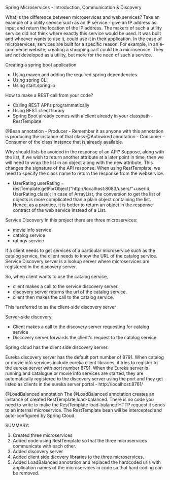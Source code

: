 Spring Microservices - Introduction, Communication & Discovery

What is the difference between microservices and web services?
Take an example of a utility service such as an IP service - give an IP address as input and return the location of the IP address.
The makers of such a utility service did not think where exactly this service would be used. It was built and whoever wants to use it, could use it in their application.
In the case of microservices, services are built for a specific reason. For example, in an e-commerce website, creating a shopping cart could be a microservice. They are not developed as a utility, but more for the need of such a service.

Creating a spring boot application
- Using maven and adding the required spring dependencies
- Using spring CLI
- Using start.spring.io

How to make a REST call from your code?
- Calling REST API's programmatically
- Using REST client library
- Spring Boot already comes with a client already in your classpath - RestTemplate

@Bean annotation - Producer - Remember it as anyone with this annotation is producing the instance of that class
@Autowired annotation - Consumer - Consumer of the class instance that is already available. 

Why should lists be avoided in the response of an API?
Suppose, along with the list, if we wish to return another attribute at a later point in time, then we will need to wrap the list in an object along with the new attribute, This changes the signature of the API response.
When using RestTemplate, we need to specify the class name to return the response from the webservice. 
- UserRating userRating = restTemplate.getForObject("http://localhost:8083/users/"+userId, UserRating.class);
In case of ArrayList, the conversion to get the list of objects is more complicated than a plain object containing the list.
Hence, as a practice, it is better to return an object in the response contract of the web service instead of a List.

Service Discovery
In this project there are three microservices:
- movie info service
- catalog service
- ratings service

If a client needs to get services of a particular microservice  such as the catalog service, the client needs to know the URL of the catalog service.
Service Discovery server is a lookup server where microservices are registered in the discovery server.

So, when client wants to use the catalog service, 
- client makes a call to the service discovery server. 
- discovery server returns the url of the catalog service.
- client then makes the call to the catalog service.

This is referred to as the client-side discovery server

Server-side discovery.
- Client makes a call to the discovery server requesting for catalog service
- Discovery server forwards the client's request to the catalog service.

Spring cloud has the client side discovery server.

Eureka discovery server has the default port number of 8791.
When catalog or movie info services include eureka client libraries, it tries to register to the eureka server with port number 8791. 
When the Eureka server is running and catalogue or movie info services are started, they are automatically registered to the discovery server using the port and they get listed as clients in the eureka server portal - http://localhost:8761/

@LoadBalanced annotation
The @LoadBalanced annotation creates an instance of created RestTemplate load-balanced. There is no code you need to write to make the RestTemplate load-balance HTTP request it sends to an internal microservice. The RestTemplate bean will be intercepted and auto-configured by Spring Cloud.

SUMMARY:
1. Created three microservices
2. Added code using RestTemplate so that the three microservices communicate with each other.
3. Added discovery server
4. Added client side dicovery libraries to the three microservices.
5. Added LoadBalanced annotation and replaced the hardcoded urls with application names of the microservices in code so that hard coding can be removed.












